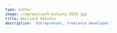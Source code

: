 ```yaml
---
type: author
image: /img/wojciech-kaluzny-2020.jpg
title: Wojciech Kałużny
description: 'Entreprenuer, freelance developer.'
---
```

